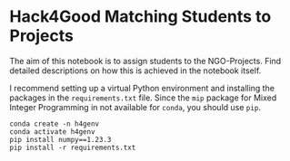 # Hack4Good Matching Students to Projects

The aim of this notebook is to assign students to the NGO-Projects. Find detailed descriptions on how this is achieved in the notebook itself. 

I recommend setting up a virtual Python environment and installing the packages in the `requirements.txt` file. Since the `mip` package for Mixed Integer Programming in not available for `conda`, you should use `pip`.
```
conda create -n h4genv
conda activate h4genv
pip install numpy==1.23.3
pip install -r requirements.txt
```
